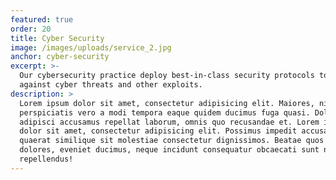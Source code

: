 ```yaml
---
featured: true
order: 20
title: Cyber Security
image: /images/uploads/service_2.jpg
anchor: cyber-security
excerpt: >-
  Our cybersecurity practice deploy best-in-class security protocols to protect
  against cyber threats and other exploits.
description: >
  Lorem ipsum dolor sit amet, consectetur adipisicing elit. Maiores, nihil
  perspiciatis vero a modi tempora eaque quidem ducimus fuga quasi. Dolore ullam
  adipisci accusamus repellat laborum, omnis quo recusandae et. Lorem ipsum
  dolor sit amet, consectetur adipisicing elit. Possimus impedit accusantium
  quaerat similique sit molestiae consectetur dignissimos. Beatae quos magnam,
  dolores, eveniet ducimus, neque incidunt consequatur obcaecati sunt nobis
  repellendus!
---
```


